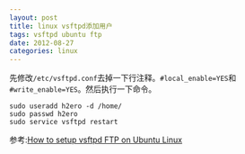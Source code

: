 ```yaml
---
layout: post
title: linux vsftpd添加用户
tags: vsftpd ubuntu ftp
date: 2012-08-27
categories: linux
---
```

先修改`/etc/vsftpd.conf`去掉一下行注释。`#local_enable=YES`和`#write_enable=YES`。然后执行一下命令。

```
sudo useradd h2ero -d /home/
sudo passwd h2ero
sudo service vsftpd restart
```
参考:[How to setup vsftpd FTP on Ubuntu Linux](http://cviorel.easyblog.ro/2009/03/05/how-to-setup-vsftpd-ftp-on-ubuntu-linux/)
